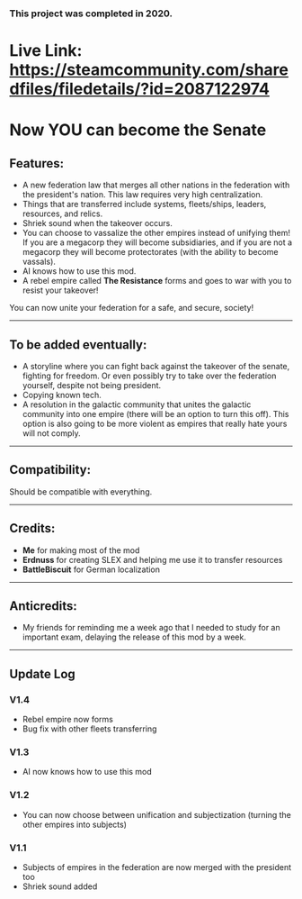 ### This project was completed in 2020.
# Live Link: https://steamcommunity.com/sharedfiles/filedetails/?id=2087122974

# Now YOU can become the Senate

## Features:
- A new federation law that merges all other nations in the federation with the president's nation. This law requires very high centralization.
- Things that are transferred include systems, fleets/ships, leaders, resources, and relics.
- Shriek sound when the takeover occurs.
- You can choose to vassalize the other empires instead of unifying them! If you are a megacorp they will become subsidiaries, and if you are not a megacorp they will become protectorates (with the ability to become vassals).
- AI knows how to use this mod.
- A rebel empire called **The Resistance** forms and goes to war with you to resist your takeover!

You can now unite your federation for a safe, and secure, society!

---

## To be added eventually:
- A storyline where you can fight back against the takeover of the senate, fighting for freedom. Or even possibly try to take over the federation yourself, despite not being president.
- Copying known tech.
- A resolution in the galactic community that unites the galactic community into one empire (there will be an option to turn this off). This option is also going to be more violent as empires that really hate yours will not comply.

---

## Compatibility:
Should be compatible with everything.

---

## Credits:
- **Me** for making most of the mod  
- **Erdnuss** for creating SLEX and helping me use it to transfer resources  
- **BattleBiscuit** for German localization

---

## Anticredits:
- My friends for reminding me a week ago that I needed to study for an important exam, delaying the release of this mod by a week.

---

## Update Log

### V1.4
- Rebel empire now forms
- Bug fix with other fleets transferring

### V1.3
- AI now knows how to use this mod

### V1.2
- You can now choose between unification and subjectization (turning the other empires into subjects)

### V1.1
- Subjects of empires in the federation are now merged with the president too
- Shriek sound added
